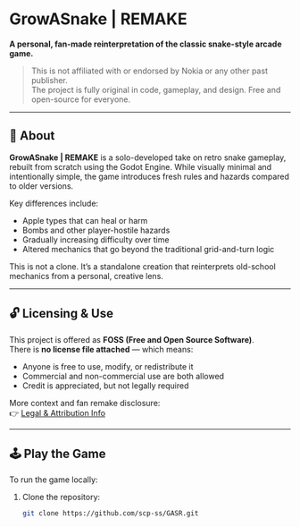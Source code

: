 # GrowASnake | REMAKE

**A personal, fan-made reinterpretation of the classic snake-style arcade game.**

> This is not affiliated with or endorsed by Nokia or any other past publisher.  
> The project is fully original in code, gameplay, and design. Free and open-source for everyone.

---

## 📜 About

**GrowASnake | REMAKE** is a solo-developed take on retro snake gameplay, rebuilt from scratch using the Godot Engine. While visually minimal and intentionally simple, the game introduces fresh rules and hazards compared to older versions.

Key differences include:

- Apple types that can heal or harm
- Bombs and other player-hostile hazards
- Gradually increasing difficulty over time
- Altered mechanics that go beyond the traditional grid-and-turn logic

This is not a clone. It’s a standalone creation that reinterprets old-school mechanics from a personal, creative lens.

---

## 🔓 Licensing & Use

This project is offered as **FOSS (Free and Open Source Software)**.  
There is **no license file attached** — which means:

- Anyone is free to use, modify, or redistribute it
- Commercial and non-commercial use are both allowed
- Credit is appreciated, but not legally required

More context and fan remake disclosure:  
👉 [Legal & Attribution Info](https://scp-ss.github.io/GASR/)

---

## 🕹️ Play the Game

To run the game locally:

1. Clone the repository:
   ```bash
   git clone https://github.com/scp-ss/GASR.git
